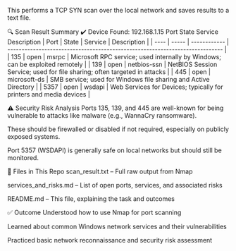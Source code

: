 This performs a TCP SYN scan over the local network and saves results to a text file.

🔍 Scan Result Summary
✔️ Device Found: 192.168.1.15
Port	State	Service	Description
| Port | State | Service      | Description                                                                  |
| ---- | ----- | ------------ | ---------------------------------------------------------------------------- |
| 135  | open  | msrpc        | Microsoft RPC service; used internally by Windows; can be exploited remotely |
| 139  | open  | netbios-ssn  | NetBIOS Session Service; used for file sharing; often targeted in attacks    |
| 445  | open  | microsoft-ds | SMB service; used for Windows file sharing and Active Directory              |
| 5357 | open  | wsdapi       | Web Services for Devices; typically for printers and media devices           |


⚠️ Security Risk Analysis
Ports 135, 139, and 445 are well-known for being vulnerable to attacks like malware (e.g., WannaCry ransomware).

These should be firewalled or disabled if not required, especially on publicly exposed systems.

Port 5357 (WSDAPI) is generally safe on local networks but should still be monitored.

📁 Files in This Repo
scan_result.txt – Full raw output from Nmap

services_and_risks.md – List of open ports, services, and associated risks

README.md – This file, explaining the task and outcomes

✅ Outcome
Understood how to use Nmap for port scanning

Learned about common Windows network services and their vulnerabilities

Practiced basic network reconnaissance and security risk assessment

